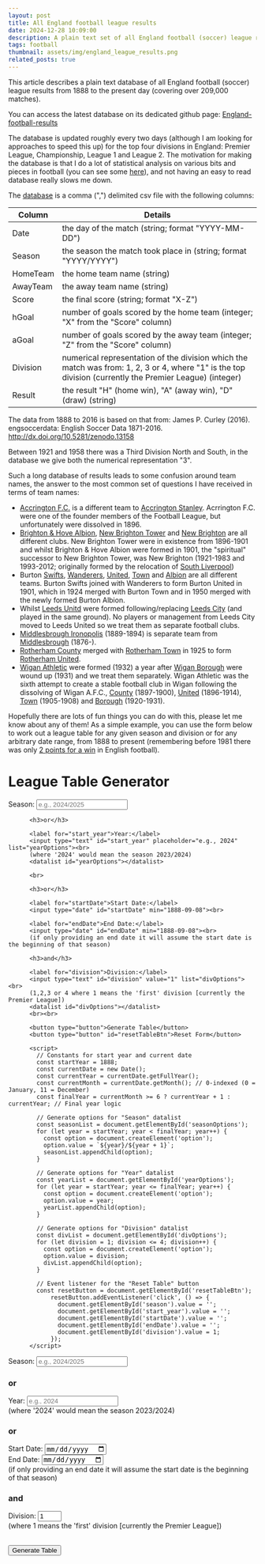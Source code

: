 ```yaml
---
layout: post
title: All England football league results
date: 2024-12-28 10:09:00
description: A plain text set of all England football (soccer) league results from 1888 to present.
tags: football
thumbnail: assets/img/england_league_results.png
related_posts: true
---
```


This article describes a plain text database of all England football (soccer) league results from 1888 to the present day (covering over 209,000 matches).

You can access the latest database on its dedicated github page: [England-football-results](https://github.com/seanelvidge/England-football-results/tree/main)

The database is updated roughly every two days (although I am looking for approaches to speed this up) for the top four divisions in England: Premier League, Championship, League 1 and League 2. The motivation for making the database is that I do a lot of statistical analysis on various bits and pieces in football (you can see some [here](https://seanelvidge.com/blog/tag/football/)), and not having an easy to read database really slows me down.

The [database](https://github.com/seanelvidge/England-football-results/tree/main) is a comma (",") delimited csv file with the following columns:

| Column   | Details                                                                                                                                                 |
| -------- | ------------------------------------------------------------------------------------------------------------------------------------------------------- |
| Date     | the day of the match (string; format "YYYY-MM-DD")                                                                                                      |
| Season   | the season the match took place in (string; format "YYYY/YYYY")                                                                                         |
| HomeTeam | the home team name (string)                                                                                                                             |
| AwayTeam | the away team name (string)                                                                                                                             |
| Score    | the final score (string; format "X-Z")                                                                                                                  |
| hGoal    | number of goals scored by the home team (integer; "X" from the "Score" column)                                                                          |
| aGoal    | number of goals scored by the away team (integer; "Z" from the "Score" column)                                                                          |
| Division | numerical representation of the division which the match was from: 1, 2, 3 or 4, where "1" is the top division (currently the Premier League) (integer) |
| Result   | the result "H" (home win), "A" (away win), "D" (draw) (string)                                                                                          |

The data from 1888 to 2016 is based on that from:
James P. Curley (2016). engsoccerdata: English Soccer Data 1871-2016. http://dx.doi.org/10.5281/zenodo.13158

Between 1921 and 1958 there was a Third Division North and South, in the database we give both the numerical representation "3".

Such a long database of results leads to some confusion around team names, the answer to the most common set of questions I have received in terms of team names:

- [Accrington F.C.](https://en.wikipedia.org/wiki/Accrington_F.C.) is a different team to [Accrington Stanley](https://en.wikipedia.org/wiki/Accrington_Stanley_F.C.). Acrrington F.C. were one of the founder members of the Football League, but unfortunately were dissolved in 1896.
- [Brighton & Hove Albion](https://en.wikipedia.org/wiki/Brighton_%26_Hove_Albion_F.C.), [New Brighton Tower](https://en.wikipedia.org/wiki/New_Brighton_Tower_F.C.) and [New Brighton](https://en.wikipedia.org/wiki/New_Brighton_A.F.C.) are all different clubs. New Brighton Tower were in existence from 1896-1901 and whilst Brighton & Hove Albion were formed in 1901, the "spiritual" successor to New Brighton Tower, was New Brighton (1921-1983 and 1993-2012; originally formed by the relocation of [South Liverpool](<https://en.wikipedia.org/wiki/South_Liverpool_F.C._(1890s)>))
- Burton [Swifts](https://en.wikipedia.org/wiki/Burton_Swifts_F.C.), [Wanderers](https://en.wikipedia.org/wiki/Burton_Wanderers_F.C.), [United](https://en.wikipedia.org/wiki/Burton_United_F.C.), [Town](https://en.wikipedia.org/wiki/Burton_Town_F.C.) and [Albion](https://en.wikipedia.org/wiki/Burton_Albion_F.C.) are all different teams. Burton Swifts joined with Wanderers to form Burton United in 1901, which in 1924 merged with Burton Town and in 1950 merged with the newly formed Burton Albion.
- Whilst [Leeds Unitd](https://en.wikipedia.org/wiki/Leeds_United_F.C.) were formed following/replacing [Leeds City](https://en.wikipedia.org/wiki/Leeds_City_F.C.) (and played in the same ground). No players or management from Leeds City moved to Leeds United so we treat them as separate football clubs.
- [Middlesbrough Ironopolis](https://en.wikipedia.org/wiki/Middlesbrough_Ironopolis_F.C.) (1889-1894) is separate team from [Middlesbrough](https://en.wikipedia.org/wiki/Middlesbrough_F.C.) (1876-).
- [Rotherham County](https://en.wikipedia.org/wiki/Rotherham_County_F.C.) merged with [Rotherham Town](<https://en.wikipedia.org/wiki/Rotherham_Town_F.C._(1899)>) in 1925 to form [Rotherham United](https://en.wikipedia.org/wiki/Rotherham_United_F.C.).
- [Wigan Athletic](https://en.wikipedia.org/wiki/Wigan_Athletic_F.C.) were formed (1932) a year after [Wigan Borough](https://en.wikipedia.org/wiki/Wigan_Borough_F.C.) were wound up (1931) and we treat them separately. Wigan Athletic was the sixth attempt to create a stable football club in Wigan following the dissolving of Wigan A.F.C., [County](https://en.wikipedia.org/wiki/Wigan_County_F.C.) (1897-1900), [United](https://en.wikipedia.org/wiki/Wigan_United_A.F.C.) (1896-1914), [Town](https://en.wikipedia.org/wiki/Wigan_Town_A.F.C.) (1905-1908) and [Borough](https://en.wikipedia.org/wiki/Wigan_Borough_F.C.) (1920-1931).

Hopefully there are lots of fun things you can do with this, please let me know about any of them! As a simple example, you can use the form below to work out a league table for any given season and division or for any arbitrary date range, from 1888 to present (remembering before 1981 there was only [2 points for a win](https://en.wikipedia.org/wiki/Three_points_for_a_win) in English football).

<html lang="en">
<!-- Papa Parse for CSV reading -->
<script src="https://cdnjs.cloudflare.com/ajax/libs/PapaParse/5.4.1/papaparse.min.js"></script>
<!-- Dynamically loading DataTables later -->

<style>
/* Increase padding for DataTables cells */
table.dataTable td,
table.dataTable th {
  padding: 15px; /* adjust as you like */
}
</style>

<h1>League Table Generator</h1>
<form id="leagueForm">
		  <label for="season">Season:</label>
		  <input type="text" id="season" placeholder="e.g., 2024/2025" list="seasonOptions"><br>
		  <datalist id="seasonOptions"></datalist>

    	  <h3>or</h3>

    	  <label for="start_year">Year:</label>
    	  <input type="text" id="start_year" placeholder="e.g., 2024" list="yearOptions"><br>
    	  (where '2024' would mean the season 2023/2024)
    	  <datalist id="yearOptions"></datalist>

    	  <br>

    	  <h3>or</h3>

    	  <label for="startDate">Start Date:</label>
    	  <input type="date" id="startDate" min="1888-09-08"><br>

    	  <label for="endDate">End Date:</label>
    	  <input type="date" id="endDate" min="1888-09-08"><br>
    	  (if only providing an end date it will assume the start date is the beginning of that season)

    	  <h3>and</h3>

    	  <label for="division">Division:</label>
    	  <input type="text" id="division" value="1" list="divOptions"><br>
    	  (1,2,3 or 4 where 1 means the 'first' division [currently the Premier League])
    	  <datalist id="divOptions"></datalist>
    	  <br><br>

    	  <button type="button">Generate Table</button>
    	  <button type="button" id="resetTableBtn">Reset Form</button>

    	  <script>
    		// Constants for start year and current date
    		const startYear = 1888;
    		const currentDate = new Date();
    		const currentYear = currentDate.getFullYear();
    		const currentMonth = currentDate.getMonth(); // 0-indexed (0 = January, 11 = December)
    		const finalYear = currentMonth >= 6 ? currentYear + 1 : currentYear; // Final year logic

    		// Generate options for "Season" datalist
    		const seasonList = document.getElementById('seasonOptions');
    		for (let year = startYear; year < finalYear; year++) {
    		  const option = document.createElement('option');
    		  option.value = `${year}/${year + 1}`;
    		  seasonList.appendChild(option);
    		}

    		// Generate options for "Year" datalist
    		const yearList = document.getElementById('yearOptions');
    		for (let year = startYear; year <= finalYear; year++) {
    		  const option = document.createElement('option');
    		  option.value = year;
    		  yearList.appendChild(option);
    		}

    		// Generate options for "Division" datalist
    		const divList = document.getElementById('divOptions');
    		for (let division = 1; division <= 4; division++) {
    		  const option = document.createElement('option');
    		  option.value = division;
    		  divList.appendChild(option);
    		}

    		// Event listener for the "Reset Table" button
    		const resetButton = document.getElementById('resetTableBtn');
    			resetButton.addEventListener('click', () => {
    			  document.getElementById('season').value = '';
    			  document.getElementById('start_year').value = '';
    			  document.getElementById('startDate').value = '';
    			  document.getElementById('endDate').value = '';
    			  document.getElementById('division').value = 1;
    			});
    	  </script>

</form>
   
<form id="leagueForm">
  <label for="season">Season:</label>
  <input type="text" id="season" placeholder="e.g., 2024/2025"><br>
  
  <h3>or</h3>
  <label for="start_year">Year:</label>
  <input type="number" id="start_year" placeholder="e.g., 2024" min="1888"><br>
  (where '2024' would mean the season 2023/2024)<br>
  
  <h3>or</h3>
  <label for="startDate">Start Date:</label>
  <input type="date" id="startDate" min="1888-09-08"><br>
  <label for="endDate">End Date:</label>
  <input type="date" id="endDate" min="1888-09-08"><br>
  (if only providing an end date it will assume the start date is the beginning of that season)
  
  <h3>and</h3>
  <label for="division">Division:</label>
  <input type="number" id="division" value="1" min="1" max="4" step="1"><br>
  (where 1 means the 'first' division [currently the Premier League])
  <br><br>
  
  <button type="button">Generate Table</button>
</form>

<h2 id="tableHeading" style="display:none;">League Table</h2>
<table id="leagueTable" class="table table-striped table-bordered" style="display:none;"></table>

<script>
// Adjust or define the handleSubmit and generateLeagueTable with the new features

function handleSubmit() {
  if (!window.matchData || !Array.isArray(window.matchData)) {
    alert("Match data is not loaded. Please wait for the data to load or reload the page.");
    console.error("Match data is undefined or invalid.");
    return;
  }
  
  const season = document.getElementById("season").value.trim();
  const startYear = document.getElementById("start_year").value.trim();
  let startDate = document.getElementById("startDate").value.trim();
  let endDate = document.getElementById("endDate").value.trim();
  
  // If there's only an end date, set the start date to previous July 1
  // "Previous" meaning: If the end date is in Jan–Jun, subtract 1 from year; else keep that year.
  if (!startDate && endDate) {
    const d = new Date(endDate);
    let startYearForDate = d.getFullYear();
    // If month is January(0) through June(5), subtract one from the year
    if (d.getMonth() < 6) {
      startYearForDate -= 1;
    }
    startDate = `${startYearForDate}-07-01`;
  }

  // Only one of the three sets (season, startYear, dateRange) should be used
  if ([season, startYear, startDate && endDate].filter(Boolean).length > 1) {
    alert("Please fill only one of Season, Start Year, or Start/End Date.");
    return;
  }

  const division = document.getElementById("division").value;
  const filters = {
    season: season || null,
    startYear: startYear ? parseInt(startYear, 10) : null,
    dateRange: null,
    division: division ? parseInt(division, 10) : null,
  };

  // Build dateRange if we have both startDate and endDate
  if (startDate && endDate) {
    filters.dateRange = [new Date(startDate), new Date(endDate)];
  }
  
  generateLeagueTable(window.matchData, filters);
}

function generateLeagueTable(matchData, filters) {
  let filteredData = matchData;
  
  if (filters.division !== null) {
    filteredData = filteredData.filter(match => match.Division === filters.division);
  }
  if (filters.season) {
    filteredData = filteredData.filter(match => match.Season === filters.season);
  }
  if (filters.startYear) {
    const seasonString = `${filters.startYear - 1}/${filters.startYear}`;
    filteredData = filteredData.filter(match => match.Season === seasonString);
  }
  if (filters.dateRange) {
    const [start, end] = filters.dateRange;
    filteredData = filteredData.filter(match => {
      const matchDate = new Date(match.Date);
      return matchDate >= start && matchDate <= end;
    });
  }

  const tableData = {};
  for (const match of filteredData) {
    const { HomeTeam, AwayTeam, hGoal, aGoal } = match;

    // Determine how many points a win is worth for this match date
    const matchDate = new Date(match.Date);
    const matchYear = matchDate.getFullYear();
    const pointsForWin = matchYear < 1981 ? 2 : 3;

    if (!tableData[HomeTeam]) {
      tableData[HomeTeam] = { Played: 0, Won: 0, Drawn: 0, Lost: 0, GF: 0, GA: 0, GD: 0, Points: 0 };
    }
    if (!tableData[AwayTeam]) {
      tableData[AwayTeam] = { Played: 0, Won: 0, Drawn: 0, Lost: 0, GF: 0, GA: 0, GD: 0, Points: 0 };
    }

    tableData[HomeTeam].Played++;
    tableData[AwayTeam].Played++;
    tableData[HomeTeam].GF += hGoal;
    tableData[AwayTeam].GF += aGoal;
    tableData[HomeTeam].GA += aGoal;
    tableData[AwayTeam].GA += hGoal;

    if (hGoal > aGoal) {
      tableData[HomeTeam].Won++;
      tableData[HomeTeam].Points += pointsForWin;
      tableData[AwayTeam].Lost++;
    } else if (hGoal < aGoal) {
      tableData[AwayTeam].Won++;
      tableData[AwayTeam].Points += pointsForWin;
      tableData[HomeTeam].Lost++;
    } else {
      tableData[HomeTeam].Drawn++;
      tableData[AwayTeam].Drawn++;
      tableData[HomeTeam].Points++;
      tableData[AwayTeam].Points++;
    }

    tableData[HomeTeam].GD = tableData[HomeTeam].GF - tableData[HomeTeam].GA;
    tableData[AwayTeam].GD = tableData[AwayTeam].GF - tableData[AwayTeam].GA;
  }

  const tableRows = Object.keys(tableData).map(team => ({
    Team: team,
    ...tableData[team],
  }));
  tableRows.sort((a, b) => b.Points - a.Points || b.GD - a.GD || b.GF - a.GF);
  
  // Show them once the data is ready
  document.getElementById("tableHeading").style.display = "block";
  document.getElementById("leagueTable").style.display = "table";

  const leagueTable = document.getElementById("leagueTable");
  $(leagueTable).DataTable({
    destroy: true,
    paging: false,
    info: false,
    order: [[8, "desc"]],
    data: tableRows,
    columns: [
      { title: "Team", data: "Team" },
      { title: "Played", data: "Played" },
      { title: "Won", data: "Won" },
      { title: "Drawn", data: "Drawn" },
      { title: "Lost", data: "Lost" },
      { title: "GF", data: "GF" },
      { title: "GA", data: "GA" },
      { title: "GD", data: "GD" },
      { title: "Points", data: "Points" },
    ],
  });
}

// Load CSV data once DOM is ready
document.addEventListener("DOMContentLoaded", () => {
  const today = new Date();
  const year = today.getFullYear();
  const maxDate = today.toISOString().split("T")[0];
  document.getElementById("start_year").max = year;
  document.getElementById("startDate").max = maxDate;
  document.getElementById("endDate").max = maxDate;

  fetch("https://raw.githubusercontent.com/seanelvidge/England-football-results/main/EnglandLeagueResults.csv")
    .then(response => response.text())
    .then(data => {
      const parsedData = Papa.parse(data, { header: true, dynamicTyping: true, skipEmptyLines: true }).data;
      window.matchData = parsedData;
    })
    .catch(error => {
      console.error("Failed to load CSV data:", error);
      alert("Failed to load CSV data. Please check the console for more details.");
    });
});

// Dynamically load DataTables AFTER the bottom jQuery script
window.addEventListener("load", function() {
  if (typeof window.jQuery === "undefined") {
    console.log("jQuery not yet defined when window.load fired.");
    return;
  }
  const dtScript = document.createElement("script");
  dtScript.src = "https://cdn.datatables.net/1.13.4/js/jquery.dataTables.min.js";
  dtScript.onload = function() {
    console.log("DataTables script loaded.");
    // Hook up the "Generate Table" button
    const button = document.getElementById("leagueForm").querySelector("button");
    button.addEventListener("click", handleSubmit);
  };
  document.body.appendChild(dtScript);
});
</script>
</html>
